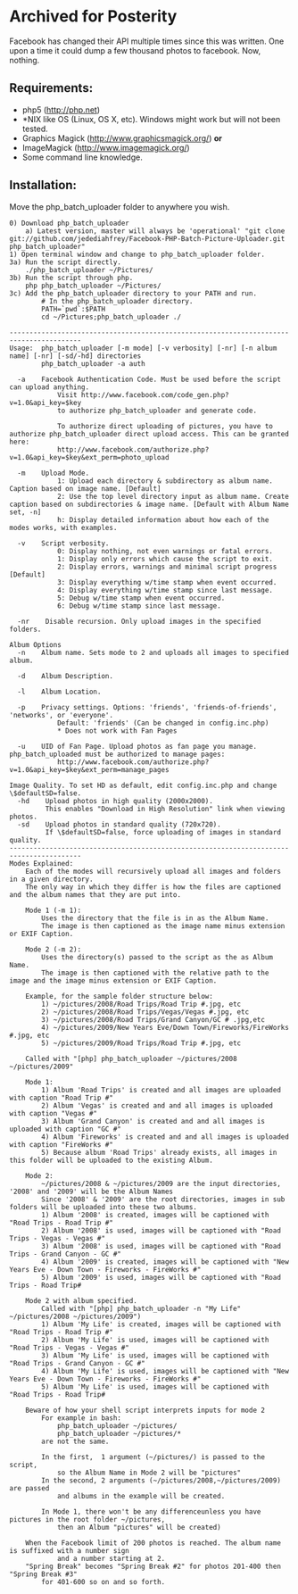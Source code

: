 # Archived for Posterity

Facebook has changed their API multiple times since this was written. One upon a time it could dump a few thousand photos to facebook. Now, nothing.

## Requirements: 

- php5 (http://php.net)
- *NIX like OS (Linux, OS X, etc). Windows might work but will not been tested.
- Graphics Magick (http://www.graphicsmagick.org/) **or**
- ImageMagick (http://www.imagemagick.org/)	
- Some command line knowledge.
    
## Installation:

Move the php_batch_uploader folder to anywhere you wish.
    
    0) Download php_batch_uploader
        a) Latest version, master will always be 'operational' "git clone git://github.com/jedediahfrey/Facebook-PHP-Batch-Picture-Uploader.git php_batch_uploader"
    1) Open terminal window and change to php_batch_uploader folder.
    3a) Run the script directly.
        ./php_batch_uploader ~/Pictures/
    3b) Run the script through php. 
        php php_batch_uploader ~/Pictures/
    3c) Add the php_batch_uploader directory to your PATH and run.
            # In the php_batch_uploader directory.
            PATH=`pwd`:$PATH
            cd ~/Pictures;php_batch_uploader ./
```
----------------------------------------------------------------------------------------
Usage:  php_batch_uploader [-m mode] [-v verbosity] [-nr] [-n album name] [-nr] [-sd/-hd] directories
        php_batch_uploader -a auth

  -a    Facebook Authentication Code. Must be used before the script can upload anything.
            Visit http://www.facebook.com/code_gen.php?v=1.0&api_key=$key
            to authorize php_batch_uploader and generate code.

            To authorize direct uploading of pictures, you have to authorize php_batch_uploader direct upload access. This can be granted here:
            http://www.facebook.com/authorize.php?v=1.0&api_key=$key&ext_perm=photo_upload 

  -m    Upload Mode.
            1: Upload each directory & subdirectory as album name. Caption based on image name. [Default]
            2: Use the top level directory input as album name. Create caption based on subdirectories & image name. [Default with Album Name set, -n]
            h: Display detailed information about how each of the modes works, with examples.

  -v    Script verbosity.
            0: Display nothing, not even warnings or fatal errors.
            1: Display only errors which cause the script to exit.
            2: Display errors, warnings and minimal script progress [Default]
            3: Display everything w/time stamp when event occurred.
            4: Display everything w/time stamp since last message.
            5: Debug w/time stamp when event occurred.
            6: Debug w/time stamp since last message.

  -nr    Disable recursion. Only upload images in the specified folders.

Album Options
  -n    Album name. Sets mode to 2 and uploads all images to specified album.

  -d    Album Description.

  -l    Album Location.

  -p    Privacy settings. Options: 'friends', 'friends-of-friends', 'networks', or 'everyone'. 
            Default: 'friends' (Can be changed in config.inc.php)
            * Does not work with Fan Pages

  -u    UID of Fan Page. Upload photos as fan page you manage. php_batch_uploaded must be authorized to manage pages:
            http://www.facebook.com/authorize.php?v=1.0&api_key=$key&ext_perm=manage_pages

Image Quality. To set HD as default, edit config.inc.php and change \$defaultSD=false.
  -hd    Upload photos in high quality (2000x2000). 
         This enables "Download in High Resolution" link when viewing photos.
  -sd    Upload photos in standard quality (720x720). 
         If \$defaultSD=false, force uploading of images in standard quality.
----------------------------------------------------------------------------------------
Modes Explained:
    Each of the modes will recursively upload all images and folders in a given directory. 
    The only way in which they differ is how the files are captioned and the album names that they are put into.

    Mode 1 (-m 1):
        Uses the directory that the file is in as the Album Name. 
        The image is then captioned as the image name minus extension or EXIF Caption.

    Mode 2 (-m 2):
        Uses the directory(s) passed to the script as the as Album Name. 
        The image is then captioned with the relative path to the image and the image minus extension or EXIF Caption.

    Example, for the sample folder structure below:
        1) ~/pictures/2008/Road Trips/Road Trip #.jpg, etc
        2) ~/pictures/2008/Road Trips/Vegas/Vegas #.jpg, etc
        3) ~/pictures/2008/Road Trips/Grand Canyon/GC # .jpg,etc 
        4) ~/pictures/2009/New Years Eve/Down Town/Fireworks/FireWorks #.jpg, etc
        5) ~/pictures/2009/Road Trips/Road Trip #.jpg, etc

    Called with "[php] php_batch_uploader ~/pictures/2008 ~/pictures/2009"

    Mode 1:
        1) Album 'Road Trips' is created and all images are uploaded with caption "Road Trip #"
        2) Album 'Vegas' is created and and all images is uploaded with caption "Vegas #"
        3) Album 'Grand Canyon' is created and and all images is uploaded with caption "GC #"
        4) Album 'Fireworks' is created and and all images is uploaded with caption "FireWorks #"
        5) Because album 'Road Trips' already exists, all images in this folder will be uploaded to the existing Album.

    Mode 2:
        ~/pictures/2008 & ~/pictures/2009 are the input directories, '2008' and '2009' will be the Album Names
        Since '2008' & '2009' are the root directories, images in sub folders will be uploaded into these two albums.
        1) Album '2008' is created, images will be captioned with "Road Trips - Road Trip #"
        2) Album '2008' is used, images will be captioned with "Road Trips - Vegas - Vegas #"
        3) Album '2008' is used, images will be captioned with "Road Trips - Grand Canyon - GC #"
        4) Album '2009' is created, images will be captioned with "New Years Eve - Down Town - Fireworks - FireWorks #"
        5) Album '2009' is used, images will be captioned with "Road Trips - Road Trip#

    Mode 2 with album specified.
        Called with "[php] php_batch_uploader -n "My Life" ~/pictures/2008 ~/pictures/2009") 
        1) Album 'My Life' is created, images will be captioned with "Road Trips - Road Trip #"
        2) Album 'My Life' is used, images will be captioned with "Road Trips - Vegas - Vegas #"
        3) Album 'My Life' is used, images will be captioned with "Road Trips - Grand Canyon - GC #"
        4) Album 'My Life' is used, images will be captioned with "New Years Eve - Down Town - Fireworks - FireWorks #"
        5) Album 'My Life' is used, images will be captioned with "Road Trips - Road Trip#

    Beware of how your shell script interprets inputs for mode 2
        For example in bash: 
            php_batch_uploader ~/pictures/
            php_batch_uploader ~/pictures/* 
        are not the same.

        In the first,  1 argument (~/pictures/) is passed to the script, 
            so the Album Name in Mode 2 will be "pictures"
        In the second, 2 arguments (~/pictures/2008,~/pictures/2009) are passed 
            and albums in the example will be created.

        In Mode 1, there won't be any differenceunless you have pictures in the root folder ~/pictures,
            then an Album "pictures" will be created)

    When the Facebook limit of 200 photos is reached. The album name is suffixed with a number sign 
            and a number starting at 2.
    "Spring Break" becomes "Spring Break #2" for photos 201-400 then "Spring Break #3" 
        for 401-600 so on and so forth.
```
